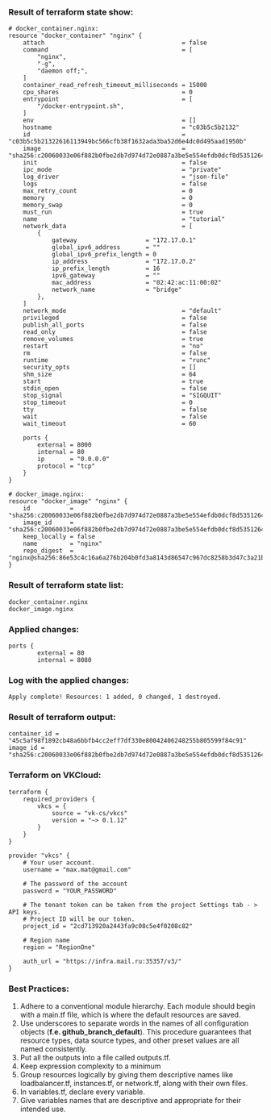 ### **Result of terraform state show:**

```
# docker_container.nginx:
resource "docker_container" "nginx" {
    attach                                      = false
    command                                     = [
        "nginx",
        "-g",
        "daemon off;",
    ]
    container_read_refresh_timeout_milliseconds = 15000
    cpu_shares                                  = 0
    entrypoint                                  = [
        "/docker-entrypoint.sh",
    ]
    env                                         = []
    hostname                                    = "c03b5c5b2132"
    id                                          = "c03b5c5b21322616113949bc566cfb38f1632ada3ba52d6e4dc0d495aad1950b"
    image                                       = "sha256:c20060033e06f882b0fbe2db7d974d72e0887a3be5e554efdb0dcf8d53512647"
    init                                        = false
    ipc_mode                                    = "private"
    log_driver                                  = "json-file"
    logs                                        = false
    max_retry_count                             = 0
    memory                                      = 0
    memory_swap                                 = 0
    must_run                                    = true
    name                                        = "tutorial"
    network_data                                = [
        {
            gateway                   = "172.17.0.1"
            global_ipv6_address       = ""
            global_ipv6_prefix_length = 0
            ip_address                = "172.17.0.2"
            ip_prefix_length          = 16
            ipv6_gateway              = ""
            mac_address               = "02:42:ac:11:00:02"
            network_name              = "bridge"
        },
    ]
    network_mode                                = "default"
    privileged                                  = false
    publish_all_ports                           = false
    read_only                                   = false
    remove_volumes                              = true
    restart                                     = "no"
    rm                                          = false
    runtime                                     = "runc"
    security_opts                               = []
    shm_size                                    = 64
    start                                       = true
    stdin_open                                  = false
    stop_signal                                 = "SIGQUIT"
    stop_timeout                                = 0
    tty                                         = false
    wait                                        = false
    wait_timeout                                = 60

    ports {
        external = 8000
        internal = 80
        ip       = "0.0.0.0"
        protocol = "tcp"
    }
}

# docker_image.nginx:
resource "docker_image" "nginx" {
    id           = "sha256:c20060033e06f882b0fbe2db7d974d72e0887a3be5e554efdb0dcf8d53512647nginx"
    image_id     = "sha256:c20060033e06f882b0fbe2db7d974d72e0887a3be5e554efdb0dcf8d53512647"
    keep_locally = false
    name         = "nginx"
    repo_digest  = "nginx@sha256:86e53c4c16a6a276b204b0fd3a8143d86547c967dc8258b3d47c3a21bb68d3c6"
}
```

### **Result of terraform state list:**
```
docker_container.nginx
docker_image.nginx
```

### **Applied changes:**
```
ports {
        external = 80
        internal = 8080
```

### **Log with the applied changes:**
```
Apply complete! Resources: 1 added, 0 changed, 1 destroyed.
```

### **Result of terraform output:**
```
container_id = "45c5af98f1892cb48a6bbfb4cc2eff7df330e80042406248255b805599f84c91"
image_id = "sha256:c20060033e06f882b0fbe2db7d974d72e0887a3be5e554efdb0dcf8d53512647nginx"
```

### **Terraform on VKCloud:**
```
terraform {
    required_providers {
        vkcs = {
            source = "vk-cs/vkcs"
            version = "~> 0.1.12" 
        }
    }
}

provider "vkcs" {
    # Your user account.
    username = "max.mat@gmail.com"

    # The password of the account
    password = "YOUR_PASSWORD"

    # The tenant token can be taken from the project Settings tab - > API keys.
    # Project ID will be our token.
    project_id = "2cd713920a2443fa9c08c5e4f0208c82"
    
    # Region name
    region = "RegionOne"
    
    auth_url = "https://infra.mail.ru:35357/v3/" 
}
```

### **Best Practices:**
1. Adhere to a conventional module hierarchy. Each module should begin with a main.tf file, which is where the default resources are saved.
2. Use underscores to separate words in the names of all configuration objects (**f.e. github_branch_default**). This procedure guarantees that resource types, data source types, and other preset values are all named consistently.
3. Put all the outputs into a file called outputs.tf.
4. Keep expression complexity to a minimum
5. Group resources logically by giving them descriptive names like loadbalancer.tf, instances.tf, or network.tf, along with their own files.
6. In variables.tf, declare every variable.
7. Give variables names that are descriptive and appropriate for their intended use.
